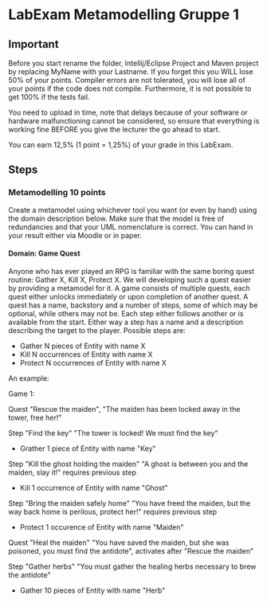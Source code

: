 # LabExam Metamodelling Gruppe 1

## Important
Before you start rename the folder, Intellij/Eclipse Project and Maven project by replacing MyName with your Lastname. If you forget this you WILL lose 50% of your points. 
Compiler errors are not tolerated, you will lose all of your points if the code does not compile. Furthermore, it is not possible to get 100% if the tests fail.

You need to upload in time, note that delays because of your software or hardware malfunctioning cannot be considered, so ensure that everything is working fine BEFORE you give the lecturer the go ahead to start. 

You can earn 12,5% (1 point = 1,25%) of your grade in this LabExam.

## Steps

### Metamodelling 10 points

Create a metamodel using whichever tool you want (or even by hand) using the domain description below. Make sure that the model is free of redundancies and that your UML nomenclature is correct. You can hand in your result either via Moodle or in paper. 

#### Domain: Game Quest

Anyone who has ever played an RPG is familiar with the same boring quest routine: Gather X, Kill X, Protect X. We will developing such a 
quest easier by providing a metamodel for it. A game consists of multiple quests, each quest either unlocks immediately or upon completion 
of another quest. A quest has a name, backstory and a number of steps, some of which may be optional, while others may not be. Each step either follows another or is available from the start. Either way a step has a name and a description describing the target to the player. Possible steps are:
- Gather N pieces of Entity with name X
- Kill N occurrences of Entity with name X
- Protect N occurrences of Entity with name X

An example: 

Game 1: 

Quest "Rescue the maiden", "The maiden has been locked away in the tower, free her!"

Step "Find the key" "The tower is locked! We must find the key"
- Grather 1 piece of Entity with name "Key"

Step "Kill the ghost holding the maiden" "A ghost is between you and the maiden, slay it!" requires previous step
- Kill 1 occurrence of Entity with name "Ghost"

Step "Bring the maiden safely home" "You have freed the maiden, but the way back home is perilous, protect her!" requires previous step
- Protect 1 occurence of Entity with name "Maiden"



Quest "Heal the maiden" "You have saved the maiden, but she was poisoned, you must find the antidote", activates after "Rescue the maiden"

Step "Gather herbs" "You must gather the healing herbs necessary to brew the antidote"
- Gather 10 pieces of Entity with name "Herb"
